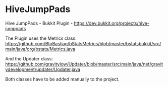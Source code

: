 # HiveJumpPads
Hive JumpPads - Bukkit Plugin - https://dev.bukkit.org/projects/hive-jumppads

The Plugin uses the Metrics class: https://github.com/BtoBastian/bStatsMetrics/blob/master/bstatsbukkit/src/main/java/org/bstats/Metrics.java

And the Updater class: 
https://github.com/gravitylow/Updater/blob/master/src/main/java/net/gravitydevelopment/updater/Updater.java

Both classes have to be added manually to the project. 
